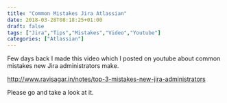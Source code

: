 ```yaml
---
title: "Common Mistakes Jira Atlassian"
date: 2018-03-28T08:18:25+01:00
draft: false
tags: ["Jira","Tips","Mistakes","Video","Youtube"]
categories: ["Atlassian"]
---
```


Few days back I made this video which I posted on youtube about common mistakes new Jira administrators make.

http://www.ravisagar.in/notes/top-3-mistakes-new-jira-administrators

Please go and take a look at it.
